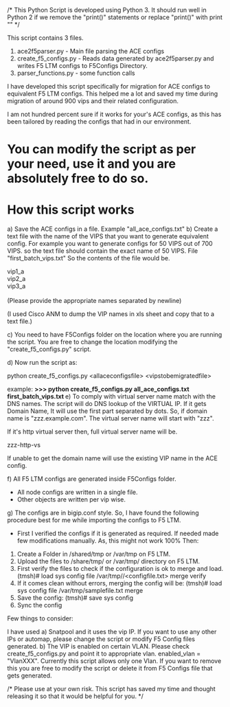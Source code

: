 /*
 This Python Script is developed using Python 3. It should run well in Python 2 if we remove the "print()" statements or replace "print()" with print "" */

This script contains 3 files.

1. ace2f5parser.py - Main file parsing the ACE configs
2. create_f5_configs.py - Reads data generated by ace2f5parser.py and writes F5 LTM configs to F5Configs Directory.
3. parser_functions.py - some function calls

I have developed this script specifically for migration for ACE configs to equivalent F5 LTM configs. This helped me a lot and saved my time during migration of around 900 vips and their related configuration.

I am not hundred percent sure if it works for your's ACE configs, as this has been tailored by reading the configs that had in our environment.

You can modify the script as per your need, use it and you are absolutely free to do so.
===================================
How this script works
===================================

a) Save the ACE configs in a file. Example "all_ace_configs.txt"
b) Create a text file with the name of the VIPS that you want to generate equivalent config. For example you want to generate configs for 50 VIPS out of 700 VIPS.
so the text file should contain the exact name of 50 VIPS. File "first_batch_vips.txt" So the contents of the file would be.

vip1_a <br/>
vip2_a <br/>
vip3_a <br/>  
(Please provide the appropriate names separated by newline)

(I used Cisco ANM to dump the VIP names in xls sheet and copy that to a text file.)

c) You need to have F5Configs folder on the location where you are running the script. You are free to change the location modifying the "create_f5_configs.py"
script.

d) Now run the script as:

python create_f5_configs.py \<allaceconfigsfile\> \<vipstobemigratedfile\>

example:
<b>
\>\>\> python create_f5_configs.py all_ace_configs.txt first_batch_vips.txt
</b>
e) To comply with virtual server name match with the DNS names. The script will do DNS lookup of the VIRTUAL IP. If it gets Domain Name, It will use the first part separated by dots. So, if domain name is "zzz.example.com". The virtual server name will start with "zzz".

If it's http virtual server then, full virtual server name will be.

zzz-http-vs

If unable to get the domain name will use the existing VIP name in the ACE config.


f) All F5 LTM configs are generated inside F5Configs folder.

- All node configs are written in a single file.
- Other objects are written per vip wise.

g) The configs are in bigip.conf style. So, I have found the following procedure best for me while importing the configs to F5 LTM.
 - First I verified the configs if it is generated as required. If needed made few modifications manually. As, this might not work 100%
 Then: 
 
 1.	Create a Folder in /shared/tmp or /var/tmp on F5 LTM.
 2.	Upload the files to /share/tmp/<folder> or /var/tmp/<folder> directory on F5 LTM.
 3. First verify the files to check if the configuration is ok to merge and load.
     (tmsh)# load sys config file /var/tmp/<folder>/<configfile.txt> merge verify
 4.	If it comes clean without errors, merging the config will be:
     (tmsh)# load sys config file /var/tmp/samplefile.txt merge
 5.	Save the config:
     (tmsh)# save sys config
 6.	Sync the config

 
 Few things to consider:
 
 I have used 
 a) Snatpool and it uses the vip IP. If you want to use any other IPs or automap, please change the script or modify F5 Config files generated.
 b) The VIP is enabled on certain VLAN. Please check create_f5_configs.py and point it to appropriate vlan. enabled_vlan = "VlanXXX". Currently this script allows only one Vlan. If you want to remove this you are free to modify the script or delete it from F5 Configs file that gets generated.
 
 
/*
Please use at your own risk. This script has saved my time and thought releasing it so that it would be helpful for you.
 */
